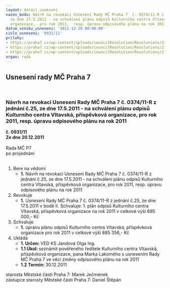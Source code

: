 ```yaml
---
layout: detail_usneseni
nazev_bodu: Návrh na revokaci Usnesení Rady MČ Praha 7  č. 0374/11-R z jednání č.25,
  ze dne 17.5.2011 - na schválení plánu odpisů Kulturního centra Vltavská, příspěvková
  organizace,  pro rok 2011,  resp. úpravu odpisového plánu na rok 2011
datum_vzniku_usneseni: '2011-12-20 00:00:00'
cislo_usneseni: '0931/11'
prilohy:
- https://praha7.cz/wp-content/uploads/councilResolution/Resolutions/21094/60-11-usnesen%c3%ad_rm%c4%8d_%c4%8d._0374_z_17.5.2011.doc
- https://praha7.cz/wp-content/uploads/councilResolution/Resolutions/21094/60-11-pl%c3%a1n_odpis%c5%af_2011txt.txt
- https://praha7.cz/wp-content/uploads/councilResolution/Resolutions/21094/60-11-%c5%be%c3%a1dost_odpisy_2011_kcv_3.doc
organ: rada
---
```

<div id="ucUsn_pList" class="usn">
	<span><h2>Usnesení rady MČ Praha 7 </h2>
<br></span><div class="standBody">
<span><h3>Návrh na revokaci Usnesení Rady MČ Praha 7  č. 0374/11-R z jednání č.25, ze dne 17.5.2011 - na schválení plánu odpisů Kulturního centra Vltavská, příspěvková organizace,  pro rok 2011,  resp. úpravu odpisového plánu na rok 2011</h3></span><div class="center">
		<strong>č. 0931/11</strong><br>
	</div>
<div class="center">
		<strong>Ze dne 20.12.2011</strong><br><br>
	</div>Rada MČ P7<br> po projednání<br><br><ol>
<li>Bere na vědomí<ul><li>
<strong>1.</strong> Návrh na revokaci Usnesení Rady MČ Praha 7  č. 0374/11-R z jednání č.25, ze dne 17.5.2011 - na schválení plánu odpisů Kulturního centra Vltavská, příspěvková organizace,  pro rok 2011,  resp. úpravu odpisového plánu na rok 2011</li></ul>
</li>
<li>Revokuje<ul><li>
<strong>1.</strong> Usnesení Rady MČ Praha 7   č. 0374/11-R z jednání č.25, ze dne 17.5.2011  v bodě II. Schvaluje:   1. plán odpisů Kulturního centra Vltavská, příspěvková organizace na rok 2011 v celkové výši 685 000,- Kč</li></ul>
</li>
<li>Schvaluje<ul><li>
<strong>1.</strong> úpravu plánu odpisů  Kulturního centra Vltavská, příspěvková organizace  pro rok 2011 v celkové výši 885 356,- Kč           </li></ul>
</li>
<li>Ukládá<ul>
<li>
<strong>1. Určen: </strong>VED KS Jandová Olga Ing.</li>
<li>
<strong>1.1 Úkol: </strong>seznámit pověřeného ředitele Kulturního centra Vltavská, příspěvková organizace, pana Marka Lakomého s usnesením Rady MČ Praha 7 ve věci změny odpisového plánu na rok 2011</li>
<li>
<strong>1.2 Termín: </strong>30.12.2011</li>
</ul>
</li>
</ol>starosta Městské části Praha 7: Marek Ječmének<br>zástupce starosty Městské části Praha 7: Daniel Štěpán 
</div>
</div>